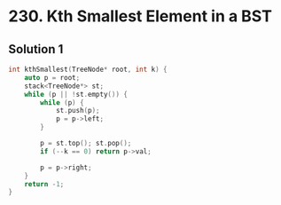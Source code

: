 # 230. Kth Smallest Element in a BST

## Solution 1

```cpp
int kthSmallest(TreeNode* root, int k) {
    auto p = root;
    stack<TreeNode*> st;
    while (p || !st.empty()) {
        while (p) {
            st.push(p);
            p = p->left;
        }

        p = st.top(); st.pop();
        if (--k == 0) return p->val;

        p = p->right;
    }
    return -1;
}
```
